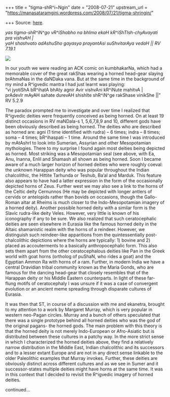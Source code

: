 +++
title = "tigma-shR^i~Ngin"
date = "2008-07-21"
upstream_url = "https://manasataramgini.wordpress.com/2008/07/21/tigma-shringin/"

+++
Source: [here](https://manasataramgini.wordpress.com/2008/07/21/tigma-shringin/).

*yas tigma-shR^iN^go vR^iShabho na bhIma ekaH kR^iShTIsh-chyAvayati pra
vishvAH \|  
yaH shashvato adAshuSho gayasya prayantAsi suShvitarAya vedaH \|\| RV
7.19.1*

[![](https://i1.wp.com/farm4.static.flickr.com/3146/2684503352_e486087c91_o.jpg)](http://farm4.static.flickr.com/3146/2684503352_e486087c91_o.jpg)

In our youth we were reading an ACK comic on kumbhakarNa, which had a
memorable cover of the great rakShas wearing a horned head-gear slaying
brAhmaNas in the daNDaka vana. But at the same time in the background of
my mind a R^igvedic mantra I had just learnt was playing:  
“vi jyotiShA bR^ihatA bhAty agnir Avir vishvAni kR^iNute mahitvA \|  
prAdevIr mAyAH sahate durevAH shishIte shR^iN^ge rakShase vinikShe \|\|”
RV 5.2.9

The paradox prompted me to investigate and over time I realized that
R^igvedic deities were frequently conceived as being horned. On at least
19 distinct occasions in RV maNDala-s 1, 5,6,7,8,9 and 10, different
gods have been obviously described as being horned. The deities who are
described as horned are: agni (1 time identified with rudra) – 6 times;
indra – 8 times; soma – 4 times; bR^ihaspati – 1 time. Around the same
time I was introduced by mAtAshrI to look into Sumerian, Assyrian and
other Mesopotamian mythologies. There to my surprise I found again most
deities being depicted as horned. Most striking was a Mesopotamian seal
(see above, with Ea, Anu, Inanna, Enlil and Shamash all shown as being
horned. Soon I became aware of a much larger horizon of horned deities
who were roughly coeval: the unknown Harappan deity who was popular
throughout the Indian chalcolithic, the Hittite Tarhunda or Teshub,
Ba’al and Marduk. This feature also appears to have had a latter
expression in the form of the occasionally depicted horns of Zeus.
Further west we may also see a link to the horns of the Celtic deity
Cernunnos (He may be depicted with longer antlers of cervids or
antelopids rather than bovids on occasions, though the Gallo-Roman altar
at Rheims is much closer to the Indo-Mesopotamian imagery of a horned
deity). Another possible horned deity with a similar form is the Slavic
rudra-like deity Veles. However, very little is known of his iconography
if any to be sure. We also realized that such ceratocephalic deities are
seen elsewhere in Eurasia like the famous horned deity in the Altaic
shamanistic realm with the horns of a reindeer. However, we distinguish
such reindeer-like apparitions from the quintessentially
post-chalcolithic depictions where the horns are typically: 1) bovine
and 2) placed as accouterments to a basically anthropocephalic form.
This also sets them apart from the other ceratocephalous deities like
Pan in the Greek world with goat horns (ortholog of puShaN, who rides a
goat) and the Egyptian Ammon Ra with horns of a ram. Further, in modern
India we have a central Dravidian tribal community known as the Maria
Gonds, who are famous for the dancing head-gear that closely resembles
that of the Harappan deity or his Middle Eastern counterparts. In light
of these far-flung motifs of ceratocephaly I was unsure if it was a case
of convergent evolution or an ancient meme spreading through disparate
cultures of Eurasia.

It was then that ST, in course of a discussion with me and ekanetra,
brought to my attention to a work by Margaret Murray, which is very
popular in western neo-Pagan circles. Murray and a bunch of others
speculated that there was a single prototype behind all horned deities
who was the god of the original pagans- the horned gods. The main
problem with this theory is that the horned deity is not merely
Indo-European or Afro-Asiatic but is distributed between these cultures
in a patchy way. In the more strict sense in which I characterized the
horned deities above, they find a relatively narrow distribution in the
Middle East, Indian chalcolithic and its successors and to a lesser
extant Europe and are not in any direct sense linkable to the older
Paleolithic examples that Murray invokes. Further, these deities are
obviously distinct across different cultures and as we see in Sumer and
it successor-states multiple deities might have horns at the same time.
It was in this context that I decided to revisit the R^igvedic imagery
of horned deities.

continued…

